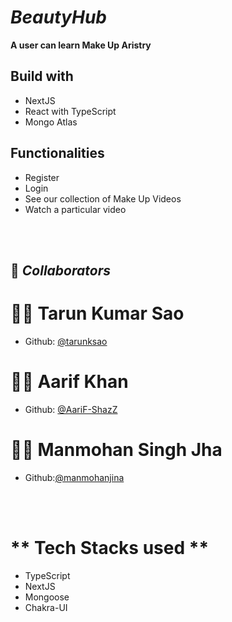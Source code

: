 # _BeautyHub_


**A user can learn Make Up Aristry**

## Build with

- NextJS
- React with TypeScript
- Mongo Atlas

## Functionalities

- Register
- Login
- See our collection of Make Up Videos
- Watch a particular video


<br/><br/>

## 🤝 **_Collaborators_**

# 👨🏻 **Tarun Kumar Sao**
- Github: [@tarunksao](https://github.com/tarunksao)

# 👩🏼 **Aarif Khan**
- Github: [@AariF-ShazZ](https://github.com/AariF-ShazZ)

# 🧑🏻 **Manmohan Singh Jha**
- Github:[@manmohanjina](https://github.com/manmohanjina)

<br/><br/>

# ** Tech Stacks used **
- TypeScript
- NextJS
- Mongoose
- Chakra-UI

<br/><br/>

